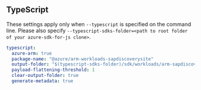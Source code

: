 ## TypeScript

These settings apply only when `--typescript` is specified on the command line.
Please also specify `--typescript-sdks-folder=<path to root folder of your azure-sdk-for-js clone>`.

``` yaml $(typescript)
typescript:
  azure-arm: true
  package-name: "@azure/arm-workloads-sapdiscoverysite"
  output-folder: "$(typescript-sdks-folder)/sdk/workloads/arm-sapdiscoverysite"
  payload-flattening-threshold: 1
  clear-output-folder: true
  generate-metadata: true
```
